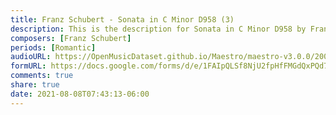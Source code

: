 ```yaml
---
title: Franz Schubert - Sonata in C Minor D958 (3)
description: This is the description for Sonata in C Minor D958 by Franz Schubert
composers: [Franz Schubert]
periods: [Romantic]
audioURL: https://OpenMusicDataset.github.io/Maestro/maestro-v3.0.0/2004/MIDI-Unprocessed_XP_06_R2_2004_01_ORIG_MID--AUDIO_06_R2_2004_03_Track03_wav.midi
formURL: https://docs.google.com/forms/d/e/1FAIpQLSf8NjU2fpHfFMGdQxPQd71pgVW0pbjh7MqYmsGk4H9w3abqyQ/viewform
comments: true
share: true
date: 2021-08-08T07:43:13-06:00
---
```

